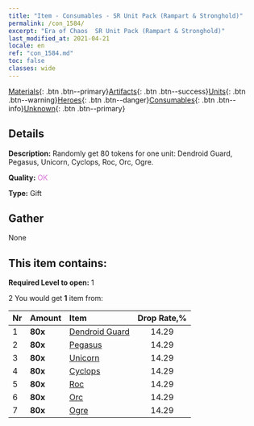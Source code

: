 ```yaml
---
title: "Item - Consumables - SR Unit Pack (Rampart & Stronghold)"
permalink: /con_1584/
excerpt: "Era of Chaos  SR Unit Pack (Rampart & Stronghold)"
last_modified_at: 2021-04-21
locale: en
ref: "con_1584.md"
toc: false
classes: wide
---
```

 [Materials](/Items/){: .btn .btn--primary}[Artifacts](/Items/Artifacts/){: .btn .btn--success}[Units](/Items/Units/){: .btn .btn--warning}[Heroes](/Items/Heroes/){: .btn .btn--danger}[Consumables](/Items/Consumables/){: .btn .btn--info}[Unknown](/Items/Unknown/){: .btn .btn--primary}

## Details
 **Description:** Randomly get 80 tokens for one unit: Dendroid Guard, Pegasus, Unicorn, Cyclops, Roc, Orc, Ogre.

 **Quality:** <span style="color: #DA70D6">OK</span>

 **Type:** Gift

## Gather

  None

## This item contains:

 **Required Level to open:** 1

 2 You would get **1** item  from:

  | Nr | Amount |     Item    | Drop Rate,% |
  |:---|:-------|:------------|:---------:|
  | 1 |  **80x** | [Dendroid Guard](/Items/unt_203/) | 14.29 | 
  | 2 |  **80x** | [Pegasus](/Items/unt_202/) | 14.29 | 
  | 3 |  **80x** | [Unicorn](/Items/unt_204/) | 14.29 | 
  | 4 |  **80x** | [Cyclops](/Items/unt_222/) | 14.29 | 
  | 5 |  **80x** | [Roc](/Items/unt_221/) | 14.29 | 
  | 6 |  **80x** | [Orc](/Items/unt_219/) | 14.29 | 
  | 7 |  **80x** | [Ogre](/Items/unt_220/) | 14.29 | 
